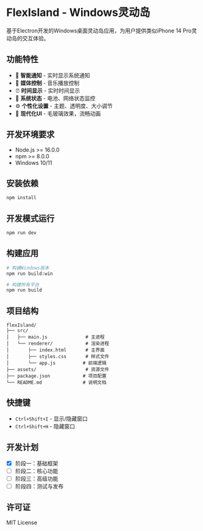 # FlexIsland - Windows灵动岛

基于Electron开发的Windows桌面灵动岛应用，为用户提供类似iPhone 14 Pro灵动岛的交互体验。

## 功能特性

- 🎯 **智能通知** - 实时显示系统通知
- 🎵 **媒体控制** - 音乐播放控制
- ⏰ **时间显示** - 实时时间显示
- 🔋 **系统状态** - 电池、网络状态监控
- ⚙️ **个性化设置** - 主题、透明度、大小调节
- 🎨 **现代化UI** - 毛玻璃效果，流畅动画

## 开发环境要求

- Node.js >= 16.0.0
- npm >= 8.0.0
- Windows 10/11

## 安装依赖

```bash
npm install
```

## 开发模式运行

```bash
npm run dev
```

## 构建应用

```bash
# 构建Windows版本
npm run build:win

# 构建所有平台
npm run build
```

## 项目结构

```
flexIsland/
├── src/
│   ├── main.js              # 主进程
│   └── renderer/            # 渲染进程
│       ├── index.html       # 主界面
│       ├── styles.css       # 样式文件
│       └── app.js          # 前端逻辑
├── assets/                  # 资源文件
├── package.json            # 项目配置
└── README.md               # 说明文档
```

## 快捷键

- `Ctrl+Shift+I` - 显示/隐藏窗口
- `Ctrl+Shift+H` - 隐藏窗口

## 开发计划

- [x] 阶段一：基础框架
- [ ] 阶段二：核心功能
- [ ] 阶段三：高级功能
- [ ] 阶段四：测试与发布

## 许可证

MIT License